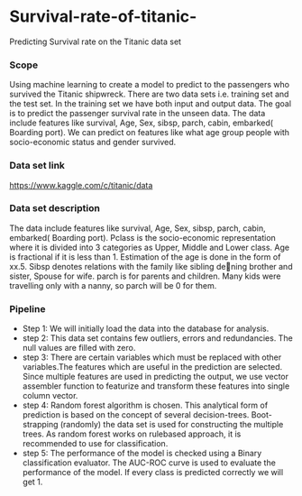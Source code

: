 # Survival-rate-of-titanic-
Predicting Survival rate on the Titanic data set
### Scope
Using machine learning to create a model to predict to the passengers who survived
the Titanic shipwreck. There are two data sets i.e. training set and the test set.
In the training set we have both input and output data. The goal is to predict the
passenger survival rate in the unseen data. The data include features like survival, Age, Sex, sibsp, parch, cabin, embarked(
Boarding port). We can predict on features like what age group people with socio-economic status and gender survived.

### Data set link
https://www.kaggle.com/c/titanic/data

### Data set description
The data include features like survival, Age, Sex, sibsp, parch, cabin, embarked(
Boarding port). Pclass is the socio-economic representation where it is divided into
3 categories as Upper, Middle and Lower class. Age is fractional if it is less than 1.
Estimation of the age is done in the form of xx.5. Sibsp denotes relations with the
family like sibling dening brother and sister, Spouse for wife. parch is for parents
and children. Many kids were travelling only with a nanny, so parch will be 0 for
them. 

### Pipeline

- Step 1:  We will initially load the data into the database for analysis.
- step 2:  This data set contains few outliers, errors and redundancies. The null values are filled with zero.
- step 3:  There are certain variables which must be replaced with other variables.The features  which  are  useful  in  the  prediction  are selected.  Since  multiple  features  are  used  in  predicting  the output,  we  use  vector  assembler  function  to  featurize and transform these features into single column vector.
- step 4:  Random forest algorithm is chosen. This  analytical  form  of  prediction  is  based  on  the  concept of  several  decision-trees.  Boot-strapping (randomly) the data set is used for constructing the multiple trees. As random forest works on rulebased  approach,  it  is  recommended  to  use  for  classification.
- step 5: The performance of the model is checked using a Binary classification evaluator. The AUC-ROC curve is used to evaluate the performance of the model.  If every class is predicted correctly we will get 1.
